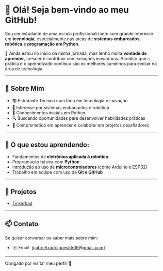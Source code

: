 # 👋 Olá! Seja bem-vindo ao meu GitHub!

Sou um estudante de uma escola profissionalizante com grande interesse em **tecnologia**, especialmente nas áreas de **sistemas embarcados**, **robótica** e **programação em Python**.

🔧 Ainda estou no início da minha jornada, mas tenho muita **vontade de aprender**, crescer e contribuir com soluções inovadoras. Acredito que a prática e o aprendizado contínuo são os melhores caminhos para evoluir na área de tecnologia.

---

## 🚀 Sobre Mim

- 📚 Estudante Técnico com foco em tecnologia e inovação
- 🤖 Interesse por sistemas embarcados e robótica  
- 🐍 Conhecimentos iniciais em Python  
- 🔍 Buscando oportunidades para desenvolver habilidades práticas  
- 🎯 Comprometido em aprender e colaborar em projetos desafiadores

---

## 📌 O que estou aprendendo:

- Fundamentos de **eletrônica aplicada à robótica**
- Programação básica com **Python**
- Introdução ao uso de **microcontroladores** (como Arduino e ESP32)
- Trabalho em equipe com uso de **Git e GitHub**

---

## 📂 Projetos

- [Tinkerkad](https://github.com/gabriel5509/Tinkercad)
---


## 📫 Contato

Se quiser conversar ou saber mais sobre mim:

- ✉️ Email: [gabriel.rodriigues5509@gmail.com]  

---

Obrigado por visitar meu perfil! 🚀
